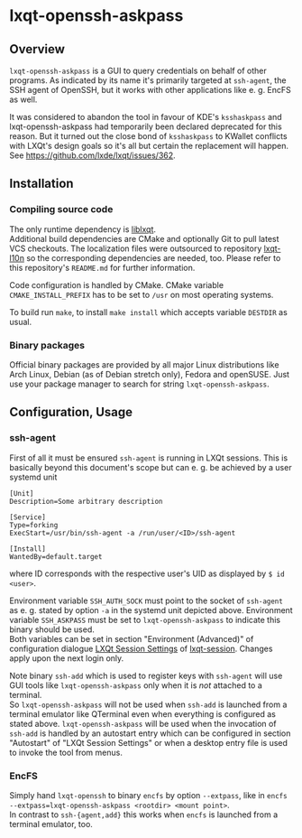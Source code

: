 # lxqt-openssh-askpass

## Overview

`lxqt-openssh-askpass` is a GUI to query credentials on behalf of other programs. As indicated by its name it's primarily targeted at `ssh-agent`, the SSH agent of OpenSSH, but it works with other applications like e. g. EncFS as well.

It was considered to abandon the tool in favour of KDE's `ksshaskpass` and lxqt-openssh-askpass had temporarily been declared deprecated for this reason. But it turned out the close bond of `ksshaskpass` to KWallet conflicts with LXQt's design goals so it's all but certain the replacement will happen. See https://github.com/lxde/lxqt/issues/362.

## Installation

### Compiling source code

The only runtime dependency is [liblxqt](https://github.com/lxde/liblxqt).   
Additional build dependencies are CMake and optionally Git to pull latest VCS checkouts. The localization files were outsourced to repository [lxqt-l10n](https://github.com/lxde/lxqt-l10n) so the corresponding dependencies are needed, too. Please refer to this repository's `README.md` for further information.   

Code configuration is handled by CMake. CMake variable `CMAKE_INSTALL_PREFIX` has to be set to `/usr` on most operating systems.   

To build run `make`, to install `make install` which accepts variable `DESTDIR` as usual.   

### Binary packages

Official binary packages are provided by all major Linux distributions like Arch Linux, Debian (as of Debian stretch only), Fedora and openSUSE. Just use your package manager to search for string `lxqt-openssh-askpass`.

## Configuration, Usage

### ssh-agent

First of all it must be ensured `ssh-agent` is running in LXQt sessions. This is basically beyond this document's scope but can e. g. be achieved by a user systemd unit
```
[Unit]
Description=Some arbitrary description

[Service]
Type=forking
ExecStart=/usr/bin/ssh-agent -a /run/user/<ID>/ssh-agent

[Install]
WantedBy=default.target
```
where ID corresponds with the respective user's UID as displayed by `$ id <user>`.

Environment variable `SSH_AUTH_SOCK` must point to the socket of `ssh-agent` as e. g. stated by option `-a` in the systemd unit depicted above. Environment variable `SSH_ASKPASS` must be set to `lxqt-openssh-askpass` to indicate this binary should be used.   
Both variables can be set in section "Environment (Advanced)" of configuration dialogue [LXQt Session Settings](https://github.com/lxde/lxqt-session#lxqt-session-settings) of [lxqt-session](https://github.com/lxde/lxqt-session). Changes apply upon the next login only.

Note binary `ssh-add` which is used to register keys with `ssh-agent` will use GUI tools like `lxqt-openssh-askpass` only when it is *not* attached to a terminal.   
So `lxqt-openssh-askpass` will not be used when `ssh-add` is launched from a terminal emulator like QTerminal even when everything is configured as stated above. `lxqt-openssh-askpass` will be used when the invocation of `ssh-add` is handled by an autostart entry which can be configured in section "Autostart" of "LXQt Session Settings" or when a desktop entry file is used to invoke the tool from menus.

### EncFS

Simply hand `lxqt-openssh` to binary `encfs` by option `--extpass`, like in `encfs --extpass=lxqt-openssh-askpass <rootdir> <mount point>`.   
In contrast to `ssh-{agent,add}` this works when `encfs` is launched from a terminal emulator, too.

